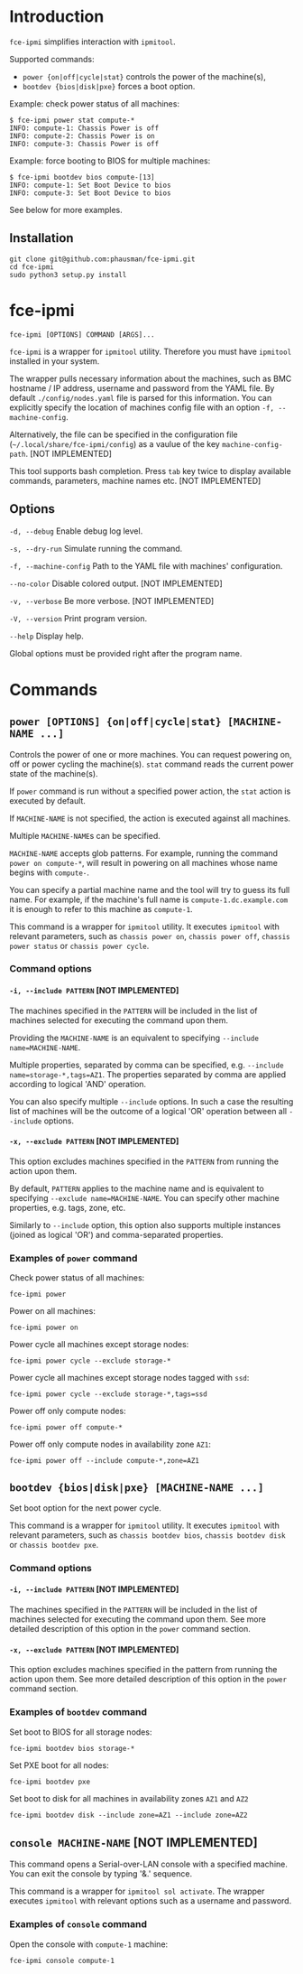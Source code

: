 # Introduction

`fce-ipmi` simplifies interaction with `ipmitool`.

Supported commands:
- `power {on|off|cycle|stat}` controls the power of the machine(s),
- `bootdev {bios|disk|pxe}` forces a boot option. 

Example: check power status of all machines:

    $ fce-ipmi power stat compute-*
    INFO: compute-1: Chassis Power is off
    INFO: compute-2: Chassis Power is on
    INFO: compute-3: Chassis Power is off

Example: force booting to BIOS for multiple machines:

    $ fce-ipmi bootdev bios compute-[13]
    INFO: compute-1: Set Boot Device to bios
    INFO: compute-3: Set Boot Device to bios

See below for more examples.

## Installation

```
git clone git@github.com:phausman/fce-ipmi.git
cd fce-ipmi
sudo python3 setup.py install
```

# fce-ipmi

`fce-ipmi [OPTIONS] COMMAND [ARGS]...`

`fce-ipmi` is a wrapper for `ipmitool` utility. Therefore you must have
`ipmitool` installed in your system.

The wrapper pulls necessary information about the machines, such as BMC
hostname / IP address, username and password from the YAML file. By default
`./config/nodes.yaml` file is parsed for this information. You can explicitly
specify the location of machines config file with an option 
`-f, --machine-config`.

Alternatively, the file can be specified in the configuration file
(`~/.local/share/fce-ipmi/config`) as a vaulue of the key
`machine-config-path`. [NOT IMPLEMENTED]

This tool supports bash completion. Press `tab` key twice to display
available commands, parameters, machine names etc. [NOT IMPLEMENTED]

## Options

`-d, --debug`          Enable debug log level.

`-s, --dry-run`        Simulate running the command.

`-f, --machine-config` Path to the YAML file with machines' configuration.

`--no-color`           Disable colored output. [NOT IMPLEMENTED]

`-v, --verbose`        Be more verbose. [NOT IMPLEMENTED]

`-V, --version`        Print program version.

`--help`               Display help.

Global options must be provided right after the program name. 

# Commands

## `power [OPTIONS] {on|off|cycle|stat} [MACHINE-NAME ...]`

Controls the power of one or more machines. You can request 
powering on, off or power cycling the machine(s). `stat` command reads the 
current power state of the machine(s).

If `power` command is run without a specified power action, the `stat` action 
is executed by default.

If `MACHINE-NAME` is not specified, the action is executed against all
machines.

Multiple `MACHINE-NAME`s can be specified.

`MACHINE-NAME` accepts glob patterns. For example, running the command 
`power on compute-*`, will result in powering on all machines whose name begins 
with `compute-`.

You can specify a partial machine name and the tool will try to guess its 
full name. For example, if the machine's full name is `compute-1.dc.example.com`
it is enough to refer to this machine as `compute-1`.

This command is a wrapper for `ipmitool` utility. It executes `ipmitool` with 
relevant parameters, such as `chassis power on`, `chassis power off`, 
`chassis power status` or `chassis power cycle`.

### Command options

#### `-i, --include PATTERN` [NOT IMPLEMENTED]

The machines specified in the `PATTERN` will be included in the list of 
machines selected for executing the command upon them.

Providing the `MACHINE-NAME` is an equivalent to specifying 
`--include name=MACHINE-NAME`.

Multiple properties, separated by comma can be specified, e.g.
`--include name=storage-*,tags=AZ1`. The properties separated by comma are
applied according to logical 'AND' operation.

You can also specify multiple `--include` options. In such a case the
resulting list of machines will be the outcome of a logical 'OR' operation
between all `--include` options.

#### `-x, --exclude PATTERN` [NOT IMPLEMENTED]

This option excludes machines specified in the `PATTERN` from running the 
action upon them.

By default, `PATTERN` applies to the machine name and is equivalent to 
specifying `--exclude name=MACHINE-NAME`. You can specify other machine 
properties, e.g. tags, zone, etc.

Similarly to `--include` option, this option also supports multiple instances
(joined as logical 'OR') and comma-separated properties.

### Examples of `power` command

Check power status of all machines:
    
    fce-ipmi power

Power on all machines:

    fce-ipmi power on

Power cycle all machines except storage nodes:

    fce-ipmi power cycle --exclude storage-*

Power cycle all machines except storage nodes tagged with `ssd`:

    fce-ipmi power cycle --exclude storage-*,tags=ssd

Power off only compute nodes:

    fce-ipmi power off compute-*

Power off only compute nodes in availability zone `AZ1`:

    fce-ipmi power off --include compute-*,zone=AZ1

## `bootdev {bios|disk|pxe} [MACHINE-NAME ...]`

Set boot option for the next power cycle.

This command is a wrapper for `ipmitool` utility. It executes `ipmitool` with 
relevant parameters, such as `chassis bootdev bios`, `chassis bootdev disk` or 
`chassis bootdev pxe`.

### Command options

#### `-i, --include PATTERN` [NOT IMPLEMENTED]

The machines specified in the `PATTERN` will be included in the list of machines
selected for executing the command upon them. See more detailed description of 
this option in the `power` command section.

#### `-x, --exclude PATTERN` [NOT IMPLEMENTED]

This option excludes machines specified in the pattern from running the action 
upon them. See more detailed description of this option in the `power` command 
section.

### Examples of `bootdev` command

Set boot to BIOS for all storage nodes:

    fce-ipmi bootdev bios storage-*

Set PXE boot for all nodes:

    fce-ipmi bootdev pxe

Set boot to disk for all machines in availability zones `AZ1` and `AZ2`

    fce-ipmi bootdev disk --include zone=AZ1 --include zone=AZ2

## `console MACHINE-NAME` [NOT IMPLEMENTED]

This command opens a Serial-over-LAN console with a specified machine. You can 
exit the console by typing '&.' sequence.

This command is a wrapper for `ipmitool sol activate`. The wrapper executes
`ipmitool` with relevant options such as a username and password.

### Examples of `console` command

Open the console with `compute-1` machine:

    fce-ipmi console compute-1
